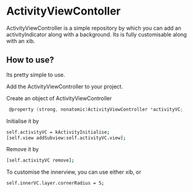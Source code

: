 # ActivityViewContoller

ActivityViewController is a simple repository by which you can add an activityIndicator along with a background. Its is fully customisable along with an xib. 

## How to use?

Its pretty simple to use.

 Add the ActivityViewController to your project.

 Create an object of ActivityViewController
 
```objectivec
 @property (strong, nonatomic)ActivityViewController *activityVC;
```

 Initialise it by 
 ```sh
 self.activityVC = kActivityInitialise;
 [self.view addSubview:self.activityVC.view];
```
 Remove it by
 ```sh
 [self.activityVC remove];
 ```
 To customise the innerview, you can use either xib, or
 ```sh
 self.innerVC.layer.cornerRadius = 5;
 ```
 
